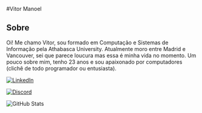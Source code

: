 #Vitor Manoel 

<h2>Sobre</h2>
<p>Oi! Me chamo Vitor, sou formado em Computação e Sistemas de Informação pela Athabasca University. Atualmente moro entre Madrid e Vancouver, sei que parece loucura mas essa é minha vida no momento. Um pouco sobre mim, tenho 23 anos e sou apaixonado por computadores (clichê de todo programador ou entusiasta).</p>

<div style="flex:grid">
	
  [![LinkedIn](https://img.shields.io/badge/LinkedIn-000?style=for-the-badge&logo=linkedin&logoColor=0E76A8)](https://www.linkedin.com/in/vitormnoel/)

  [![Discord](https://img.shields.io/badge/Discord-000?style=for-the-badge&logo=discord)](https://www.discord.com/in/SEUUSERNAME/)

</div>

![GitHub Stats](https://github-readme-stats.vercel.app/api?username=vitormnoel&theme=transparent&bg_color=0E6305&border_color=09E500&show_icons=true&icon_color=ffff&title_color=ffff&text_color=6DE03F&hide_title=true&hide=stars)